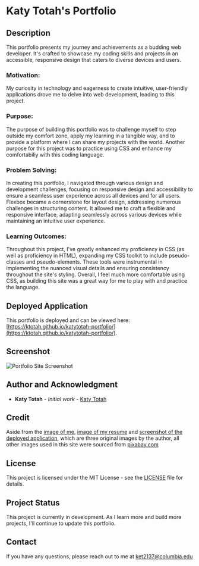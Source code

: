 # Katy Totah's Portfolio

## Description
This portfolio presents my journey and achievements as a budding web developer. It's crafted to showcase my coding skills and projects in an accessible, responsive design that caters to diverse devices and users.

### Motivation:
My curiosity in technology and eagerness to create intuitive, user-friendly applications drove me to delve into web development, leading to this project.

### Purpose:
The purpose of building this portfolio was to challenge myself to step outside my comfort zone, apply my learning in a tangible way, and to provide a platform where I can share my projects with the world. Another purpose for this project was to practice using CSS and enhance my comfortabiliy with this coding language. 

### Problem Solving:
In creating this portfolio, I navigated through various design and development challenges, focusing on responsive design and accessibility to ensure a seamless user experience across all devices and for all users. Flexbox became a cornerstone for layout design, addressing numerous challenges in structuring content. It allowed me to craft a flexible and responsive interface, adapting seamlessly across various devices while maintaining an intuitive user experience.

### Learning Outcomes:
Throughout this project, I've greatly enhanced my proficiency in CSS (as well as proficiency in HTML), expanding my CSS toolkit to include pseudo-classes and pseudo-elements. These tools were instrumental in implementing the nuanced visual details and ensuring consistency throughout the site's styling. Overall, I feel much more comfortable using CSS, as building this site was a great way for me to play with and practice the language. 

## Deployed Application
This portfolio is deployed and can be viewed here: [https://ktotah.github.io/katytotah-portfolio/](https://ktotah.github.io/katytotah-portfolio/).

## Screenshot
![Portfolio Site Screenshot](assets/images/screenshot.png)

## Author and Acknowledgment
- **Katy Totah** - *Initial work* - [Katy Totah](https://github.com/ktotah)

## Credit
Aside from the [image of me](assets/images/katytotah.jpeg), [image of my resume](assets/images/resume.png) and [screenshot of the deployed application](assets/images/screenshot.png), which are three original images by the author, all other images used in this site were sourced from [pixabay.com](https://pixabay.com/)

## License
This project is licensed under the MIT License - see the [LICENSE](LICENSE) file for details.

## Project Status
This project is currently in development. As I learn more and build more projects, I'll continue to update this portfolio.

## Contact
If you have any questions, please reach out to me at [ket2137@columbia.edu](mailto:ket2137@columbia.edu)